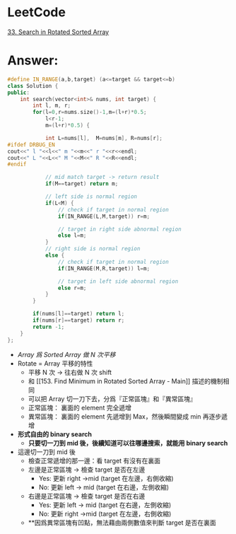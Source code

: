 # LeetCode
[33. Search in Rotated Sorted Array](https://leetcode.com/problems/search-in-rotated-sorted-array/)

# Answer: 
```Cpp
#define IN_RANGE(a,b,target) (a<=target && target<=b)
class Solution {
public:
	int search(vector<int>& nums, int target) {
		int l, m, r;
		for(l=0,r=nums.size()-1,m=(l+r)*0.5;
			l<r-1;
			m=(l+r)*0.5) {

			int L=nums[l],  M=nums[m], R=nums[r];
#ifdef DRBUG_EN
cout<<" l "<<l<<" m "<<m<<" r "<<r<<endl;
cout<<" L "<<L<<" M "<<M<<" R "<<R<<endl;
#endif

			// mid match target -> return result
			if(M==target) return m;

			// left side is normal region
			if(L<M) {
				// check if target in normal region
				if(IN_RANGE(L,M,target)) r=m;

				// target in right side abnormal region
				else l=m;
			}
			// right side is normal region
			else {
				// check if target in normal region
				if(IN_RANGE(M,R,target)) l=m;

				// target in left side abnormal region
				else r=m;
			}
		}

		if(nums[l]==target) return l;
		if(nums[r]==target) return r;
		return -1;
	}
};
```
- *Array 爲 Sorted Array 做 N 次平移*
- Rotate = Array 平移的特性
	- 平移 N 次 -> 往右做 N 次 shift
	- 和 [[153. Find Minimum in Rotated Sorted Array - Main]] 描述的機制相同
	- 可以把 Array 切一刀下去，分爲『正常區塊』和『異常區塊』
	- 正常區塊： 裏面的 element 完全遞增
	- 異常區塊： 裏面的 element 先遞增到 Max，然後瞬間變成 min 再逐步遞增
- **形式自由的 binary search**
	- **只要切一刀到 mid 後，後續知道可以往哪邊搜索，就能用 binary search**
- 這邊切一刀到 mid 後
	- 檢查正常遞增的那一邊：看 target 有沒有在裏面
	- 左邊是正常區塊 -> 檢查 target 是否在左邊
		- Yes: 更新 right ->mid (target 在左邊，右側收縮)
		- No:  更新 left -> mid (target 在右邊，左側收縮)
	- 右邊是正常區塊 -> 檢查 target 是否在右邊
		- Yes: 更新 left -> mid (target 在右邊，左側收縮)
		- No:  更新 right ->mid (target 在左邊，右側收縮)
	- **因爲異常區塊有凹點，無法藉由兩側數值來判斷 target 是否在裏面